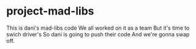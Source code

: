 # project-mad-libs

This is dani's mad-libs code
We all worked on it as a team
But it's time to swich driver's
So dani is going to push their code
And we're gonna swap off.